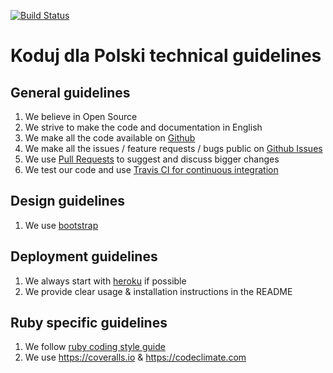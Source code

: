 [![Build Status](https://travis-ci.org/kodujdlapolski/guidelines.png?branch=master)](https://travis-ci.org/kodujdlapolski/guidelines)

Koduj dla Polski technical guidelines
=====================================

General guidelines
------------------

1. We believe in Open Source
1. We strive to make the code and documentation in English
1. We make all the code available on [Github](https://github.com/kodujdlapolski)
1. We make all the issues / feature requests / bugs public on [Github Issues](https://github.com/kodujdlapolski/guidelines/issues)
1. We use [Pull Requests](https://github.com/kodujdlapolski/guidelines/pulls) to suggest and discuss bigger changes
1. We test our code and use [Travis CI for continuous integration](https://travis-ci.org/kodujdlapolski/guidelines)

Design guidelines
-----------------

1. We use [bootstrap](http://getbootstrap.com/)

Deployment guidelines
---------------------

1. We always start with [heroku](https://www.heroku.com/) if possible
1. We provide clear usage & installation instructions in the README 

Ruby specific guidelines
------------------------

1. We follow [ruby coding style guide](https://github.com/bbatsov/ruby-style-guide)
1. We use https://coveralls.io & https://codeclimate.com